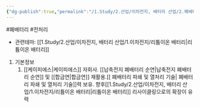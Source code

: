 ```yaml
---
{"dg-publish":true,"permalink":"/1.Study/2.산업/이차전지, 배터리 산업/2.폐배터리/종목/세기리텍/","created":"2024-11-20T21:02:27.621+09:00","updated":"2025-06-03T20:07:21.382+09:00"}
---
```


#폐배터리 #전처리 


- 관련테마: [[1.Study/2.산업/이차전지, 배터리 산업/1.이차전지/리튬이온 배터리\|리튬이온 배터리]]


1. 기본정보
	1. [[케이피에스\|케이피에스]] 자회사. [[납축전지 폐배터리 순연\|납축전지 폐배터리 순연]] 및 [[합금연\|합금연]] 재활용.[[ 폐배터리 파쇄 및 열처리 기술\| 폐배터리 파쇄 및 열처리 기술]]력 보유. 향후[[1.Study/2.산업/이차전지, 배터리 산업/1.이차전지/리튬이온 배터리\|리튬이온 배터리]] 리사이클링으로의 확장이 유력
